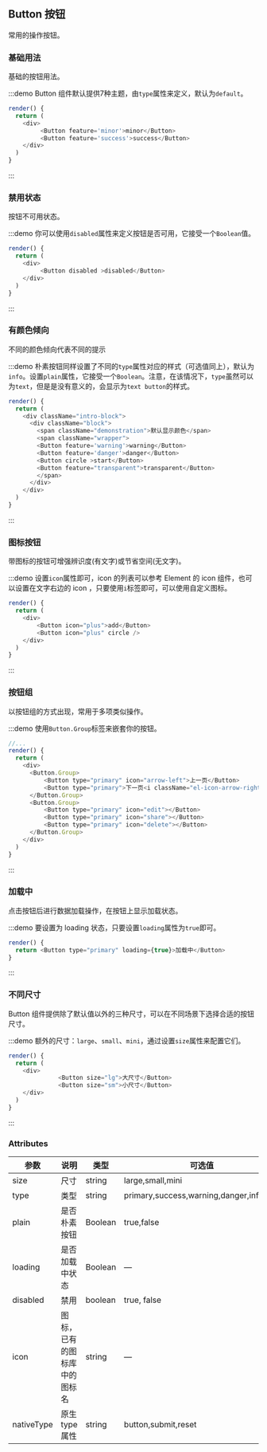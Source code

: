 ## Button 按钮
常用的操作按钮。

### 基础用法

基础的按钮用法。

:::demo Button 组件默认提供7种主题，由`type`属性来定义，默认为`default`。

```js
render() {
  return (
    <div>
         <Button feature='minor'>minor</Button>
         <Button feature='success'>success</Button>
    </div>
  )
}
```
:::

### 禁用状态

按钮不可用状态。

:::demo 你可以使用`disabled`属性来定义按钮是否可用，它接受一个`Boolean`值。

```js
render() {
  return (
    <div>
         <Button disabled >disabled</Button>
    </div>
  )
}
```
:::

### 有颜色倾向

不同的颜色倾向代表不同的提示

:::demo 朴素按钮同样设置了不同的`type`属性对应的样式（可选值同上），默认为`info`。设置`plain`属性，它接受一个`Boolean`。注意，在该情况下，`type`虽然可以为`text`，但是是没有意义的，会显示为`text button`的样式。

```js
render() {
  return (
    <div className="intro-block">
      <div className="block">
        <span className="demonstration">默认显示颜色</span>
        <span className="wrapper">
        <Button feature='warning'>warning</Button>
        <Button feature='danger'>danger</Button>
        <Button circle >start</Button>
        <Button feature="transparent">transparent</Button>           
        </span>
      </div>
    </div>
  )
}
```
:::

### 图标按钮

带图标的按钮可增强辨识度(有文字)或节省空间(无文字)。

:::demo 设置`icon`属性即可，icon 的列表可以参考 Element 的 icon 组件，也可以设置在文字右边的 icon ，只要使用`i`标签即可，可以使用自定义图标。

```js
render() {
  return (
    <div>
        <Button icon="plus">add</Button>
        <Button icon="plus" circle />
    </div>
  )
}
```
:::

### 按钮组

以按钮组的方式出现，常用于多项类似操作。

:::demo 使用`Button.Group`标签来嵌套你的按钮。

```js
//...
render() {
  return (
    <div>
      <Button.Group>
          <Button type="primary" icon="arrow-left">上一页</Button>
          <Button type="primary">下一页<i className="el-icon-arrow-right el-icon-right"></i></Button>
      </Button.Group>
      <Button.Group>
          <Button type="primary" icon="edit"></Button>
          <Button type="primary" icon="share"></Button>
          <Button type="primary" icon="delete"></Button>
      </Button.Group>
    </div>
  )
}
```
:::

### 加载中

点击按钮后进行数据加载操作，在按钮上显示加载状态。

:::demo 要设置为 loading 状态，只要设置`loading`属性为`true`即可。

```js
render() {
  return <Button type="primary" loading={true}>加载中</Button>
}
```
:::

### 不同尺寸

Button 组件提供除了默认值以外的三种尺寸，可以在不同场景下选择合适的按钮尺寸。

:::demo 额外的尺寸：`large`、`small`、`mini`，通过设置`size`属性来配置它们。

```js
render() {
  return (
    <div>
              <Button size="lg">大尺寸</Button>
              <Button size="sm">小尺寸</Button>
    </div>
  )
}
```
:::

### Attributes
| 参数      | 说明    | 类型      | 可选值       | 默认值   |
|---------- |-------- |---------- |-------------  |-------- |
| size     | 尺寸   | string  |   large,small,mini            |    —     |
| type     | 类型   | string    |   primary,success,warning,danger,info,text |     —    |
| plain     | 是否朴素按钮   | Boolean    | true,false | false   |
| loading     | 是否加载中状态   | Boolean    | — | false   |
| disabled  | 禁用    | boolean   | true, false   | false   |
| icon  | 图标，已有的图标库中的图标名 | string   |  —  |  —  |
| nativeType | 原生 type 属性 | string | button,submit,reset | button |
